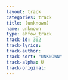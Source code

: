 ```yaml
---
layout: track
categories: track
title: (unknown)
name: unknown
type: ahfow_track
track-id: 302
track-lyrics: 
track-author: 
track-sort: "UNKNOWN"
track-alpha: U
track-original: 
---
```

